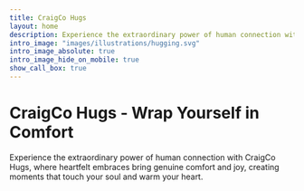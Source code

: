 ```yaml
---
title: CraigCo Hugs
layout: home
description: Experience the extraordinary power of human connection with CraigCo Hugs, where heartfelt embraces bring genuine comfort and joy, creating moments that touch your soul and warm your heart.
intro_image: "images/illustrations/hugging.svg"
intro_image_absolute: true
intro_image_hide_on_mobile: true
show_call_box: true
---
```


# CraigCo Hugs - Wrap Yourself in Comfort

Experience the extraordinary power of human connection with CraigCo Hugs, where heartfelt embraces bring genuine comfort and joy, creating moments that touch your soul and warm your heart.
